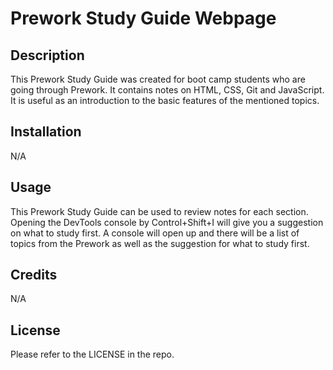 # Prework Study Guide Webpage

## Description

This Prework Study Guide was created for boot camp students who are going through Prework. It contains notes on HTML, CSS, Git and JavaScript. It is useful as an introduction to the basic features of the mentioned topics.

## Installation

N/A

## Usage

This Prework Study Guide can be used to review notes for each section. Opening the DevTools console by Control+Shift+I will give you a suggestion on what to study first. A console will open up and there will be a list of topics from the Prework as well as the suggestion for what to study first.

## Credits

N/A

## License

Please refer to the LICENSE in the repo.
